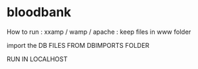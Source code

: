 # bloodbank
How to run : 
xxamp / wamp / apache :
keep files in www folder

import the DB FILES FROM DBIMPORTS FOLDER 

RUN IN LOCALHOST
